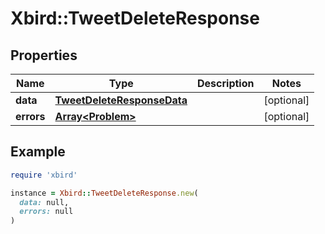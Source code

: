 # Xbird::TweetDeleteResponse

## Properties

| Name | Type | Description | Notes |
| ---- | ---- | ----------- | ----- |
| **data** | [**TweetDeleteResponseData**](TweetDeleteResponseData.md) |  | [optional] |
| **errors** | [**Array&lt;Problem&gt;**](Problem.md) |  | [optional] |

## Example

```ruby
require 'xbird'

instance = Xbird::TweetDeleteResponse.new(
  data: null,
  errors: null
)
```

